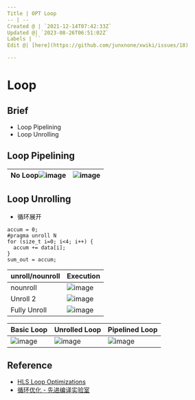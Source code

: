 ```yaml
---
Title | OPT Loop
-- | --
Created @ | `2021-12-14T07:42:33Z`
Updated @| `2023-08-26T06:51:02Z`
Labels | ``
Edit @| [here](https://github.com/junxnone/xwiki/issues/18)

---
```

# Loop


## Brief
- Loop Pipelining
- Loop Unrolling


## Loop Pipelining


No Loop![image](https://user-images.githubusercontent.com/2216970/146112942-ece86f96-caec-4da2-9aa9-941399a8eae0.png) | ![image](https://user-images.githubusercontent.com/2216970/146112374-5301c59a-18fa-4005-852f-0db370354697.png)
-- | --




## Loop Unrolling
- 循环展开

```
accum = 0;
#pragma unroll N
for (size_t i=0; i<4; i++) {
  accum += data[i];
}
sum_out = accum;
```

unroll/nounroll | Execution
-- | -- 
nounroll | ![image](https://user-images.githubusercontent.com/2216970/145953746-fad404d3-49e6-4edf-b2d3-d4814f1bb540.png)
Unroll 2 | ![image](https://user-images.githubusercontent.com/2216970/145953821-50eee22e-0f1b-4f5c-a08b-f8fa45d7ddcb.png)
Fully Unroll | ![image](https://user-images.githubusercontent.com/2216970/145954135-e01209eb-6b54-41b2-ad3f-cf9df07dc19e.png)

Basic Loop | Unrolled Loop | Pipelined Loop
-- | -- | --
![image](https://user-images.githubusercontent.com/2216970/146117988-a24d301e-9f05-4508-8bde-815f66e1c9cf.png) | ![image](https://user-images.githubusercontent.com/2216970/146118021-038c8534-461f-4348-b819-6d85d247fea4.png) | ![image](https://user-images.githubusercontent.com/2216970/146118218-3dbe2a19-b990-4ffe-b658-45bc38e112eb.png)


## Reference
- [HLS Loop Optimizations](https://learning.intel.com/developer/learn/course/external/view/elearning/242/hls-loop-optimizations-part-3-of-7)
- [循环优化 - 先进编译实验室](https://space.bilibili.com/1540261574/channel/collectiondetail?sid=693322)
